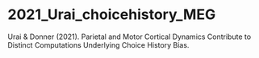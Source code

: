 # 2021_Urai_choicehistory_MEG
Urai &amp; Donner (2021). Parietal and Motor Cortical Dynamics Contribute to Distinct Computations Underlying Choice History Bias.
